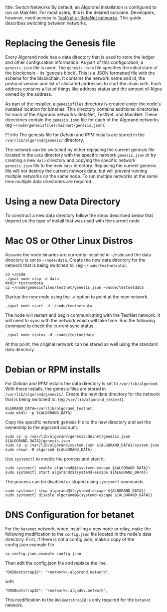 title: Switch Networks
By default, an Algorand installation is configured to run on MainNet. For most users, this is the desired outcome. Developers, however, need access to [TestNet or BetaNet networks](../../../build-apps/setup/#choosing-a-network). This guide describes switching between networks.

# Replacing the Genesis file
Every Algorand node has a data directory that is used to store the ledger and other configuration information. As part of this configuration, a `genesis.json` file is used. The `genesis.json` file specifies the initial state of the blockchain - its ‘genesis block’. This is a JSON formatted file with the schema for the blockchain. It contains the network name and id, the protocol version and list of allocated addresses to start the chain with. Each address contains a list of things like address status and the amount of Algos owned by the address.

As part of the installer, a `genesisfiles` directory is created under the node's installed location for binaries. This directory contains additional directories for each of the Algorand networks: BetaNet, TestNet, and MainNet. These directories contain the `genesis.json` file for each of the Algorand networks (eg `~/node/genesisfiles/mainnet/genesis.json`). 

!!! info
    The genesis file for *Debian* and *RPM* installs are stored in the `/var/lib/algorand/genesis/` directory.

The network can be switched by either replacing the current genesis file located in the `data` directory with the specific network `genesis.json` or by creating a new `data` directory and copying the specific network `genesis.json` file to the new `data` directory. Replacing the current genesis file will not destroy the current network data, but will prevent running multiple networks on the same node. To run multipe networks at the same time multiple data directories are required.

# Using a new Data Directory
To construct a new data directory follow the steps described below that depend on the type of install that was used with the current node.

# Mac OS or Other Linux Distros
Assume the node binaries are currently installed in `~/node` and the data directory is set to `~/node/data`. Create the new data directory for the network that is being switched to. (eg `~/node/testnetdata`). 

```
cd ~/node
./goal node stop -d data
mkdir testnetdata 
cp ~/node/genesisfiles/testnet/genesis.json ~/node/testnetdata
```
Startup the new node using the `-d` option to point at the new network.

```
./goal node start -d ~/node/testnetdata
```

The node will restart and begin communicating with the TestNet network. It will need to sync with the network which will take time. Run the following command to check the current sync status.

```
./goal node status -d ~/node/testnetdata
```

At this point, the original network can be stared as well using the standard data directory.

# Debian or RPM installs
For *Debian* and *RPM* installs the data directory is set to `/var/lib/algorand`. With these installs, the genesis files are stored in `/var/lib/algorand/genesis/`. Create the new data directory for the network that is being switched to. (eg `/var/lib/algorand_testnet`). 

```
ALGORAND_DATA=/var/lib/algorand_testnet
sudo mkdir -p ${ALGORAND_DATA}
```
Copy the specific network genesis file to the new directory and set the ownership to the algorand account.

```
sudo cp -p /var/lib/algorand/genesis/devnet/genesis.json ${ALGORAND_DATA}/genesis.json
sudo cp -p /var/lib/algorand/system.json ${ALGORAND_DATA}/system.json
sudo chown -R algorand ${ALGORAND_DATA}
```

Use `systemctl` to enable the process and start it.

```
sudo systemctl enable algorand@$(systemd-escape ${ALGORAND_DATA})
sudo systemctl start algorand@$(systemd-escape ${ALGORAND_DATA})
```
The process can be disabled or stoped using `systemctl` commands.

```
sudo systemctl stop algorand@$(systemd-escape ${ALGORAND_DATA})
sudo systemctl disable algorand@$(systemd-escape ${ALGORAND_DATA})
```

# DNS Configuration for betanet
For the `betanet` network, when installing a new node or relay, make the following modification to the `config.json` file located in the node's data directory. 
First, if there is not a config.json, make a copy of the config.json.example file.  
```
cp config.json.example config.json
```
Then edit the config.json file and replace the line
``` 
"DNSBootstrapID": "<network>.algorand.network",
```
with 
``` 
"DNSBootstrapID": "<network>.algodev.network",
```
This modification to the `DNSBootstrapID` is only required for the `betanet` network.
